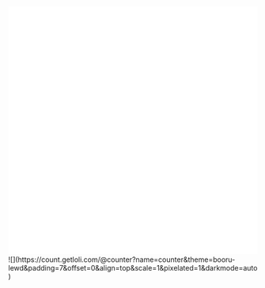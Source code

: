 <picture>
  <img src="/github-metrics.svg" alt="Metrics">
</picture>
![](https://count.getloli.com/@counter?name=counter&theme=booru-lewd&padding=7&offset=0&align=top&scale=1&pixelated=1&darkmode=auto)

